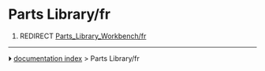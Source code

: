 # Parts Library/fr
1.  REDIRECT [Parts_Library_Workbench/fr](Parts_Library_Workbench/fr.md)



---
⏵ [documentation index](../README.md) > Parts Library/fr
